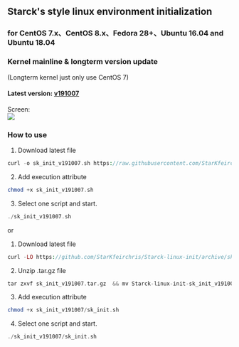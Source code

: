 Starck's style linux environment initialization
----------------------------------------------------------------

### for CentOS 7.x、CentOS 8.x、Fedora 28+、Ubuntu 16.04 and Ubuntu 18.04

### Kernel mainline & longterm version update
(Longterm kernel just only use CentOS 7)

#### Latest version: [v191007](https://github.com/StarKfeirchris/Starck-linux-init/releases/tag/v191007)

Screen:  
![](https://i.imgur.com/z2PdFUR.png)

### How to use

1. Download latest file
```php
curl -o sk_init_v191007.sh https://raw.githubusercontent.com/StarKfeirchris/Starck-linux-init/master/sk_init.sh
```

2. Add execution attribute
```php
chmod +x sk_init_v191007.sh
```

3. Select one script and start.
```php
./sk_init_v191007.sh
```

or

1. Download latest file
```php
curl -LO https://github.com/StarKfeirchris/Starck-linux-init/archive/sk_init_v191007.tar.gz
```

2. Unzip .tar.gz file
```php
tar zxvf sk_init_v191007.tar.gz  && mv Starck-linux-init-sk_init_v191007 sk_init_v191007
```

3. Add execution attribute
```php
chmod +x sk_init_v191007/sk_init.sh
```

4. Select one script and start.
```php
./sk_init_v191007/sk_init.sh
```
